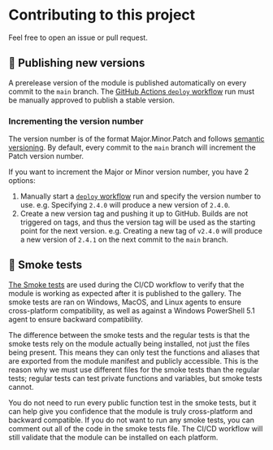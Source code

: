 # Contributing to this project

Feel free to open an issue or pull request.

## 🚀 Publishing new versions

A prerelease version of the module is published automatically on every commit to the `main` branch.
The [GitHub Actions `deploy` workflow](/.github/workflows/build-test-and-deploy-powershell-module.yml) run must be manually approved to publish a stable version.

### Incrementing the version number

The version number is of the format Major.Minor.Patch and follows [semantic versioning](https://semver.org).
By default, every commit to the `main` branch will increment the Patch version number.

If you want to increment the Major or Minor version number, you have 2 options:

1. Manually start a [`deploy` workflow](/.github/workflows/build-test-and-deploy-powershell-module.yml) run and specify the version number to use.
   e.g. Specifying `2.4.0` will produce a new version of `2.4.0`.
1. Create a new version tag and pushing it up to GitHub.
   Builds are not triggered on tags, and thus the version tag will be used as the starting point for the next version.
   e.g. Creating a new tag of `v2.4.0` will produce a new version of `2.4.1` on the next commit to the `main` branch.

## 🧪 Smoke tests

[The Smoke tests](/deploy/Invoke-SmokeTests.ps1) are used during the CI/CD workflow to verify that the module is working as expected after it is published to the gallery.
The smoke tests are ran on Windows, MacOS, and Linux agents to ensure cross-platform compatibility, as well as against a Windows PowerShell 5.1 agent to ensure backward compatibility.

The difference between the smoke tests and the regular tests is that the smoke tests rely on the module actually being installed, not just the files being present.
This means they can only test the functions and aliases that are exported from the module manifest and publicly accessible.
This is the reason why we must use different files for the smoke tests than the regular tests; regular tests can test private functions and variables, but smoke tests cannot.

You do not need to run every public function test in the smoke tests, but it can help give you confidence that the module is truly cross-platform and backward compatible.
If you do not want to run any smoke tests, you can comment out all of the code in the smoke tests file.
The CI/CD workflow will still validate that the module can be installed on each platform.
